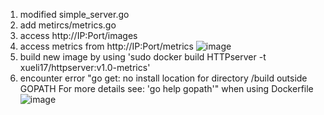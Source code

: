 1. modified simple_server.go
2. add metircs/metrics.go 
3. access http://IP:Port/images
4. access metrics from http://IP:Port/metrics
![image](https://user-images.githubusercontent.com/60275859/164990520-6869c979-577b-4c09-a8a0-8c995a142600.png)
6. build new image by using 'sudo docker build HTTPserver -t xueli17/httpserver:v1.0-metrics'
7. encounter error "go get: no install location for directory /build outside GOPATH
	For more details see: 'go help gopath'"
  when using Dockerfile
  ![image](https://user-images.githubusercontent.com/60275859/165399320-2b339f0a-5b19-4577-8e3a-1dba88a8e606.png)




